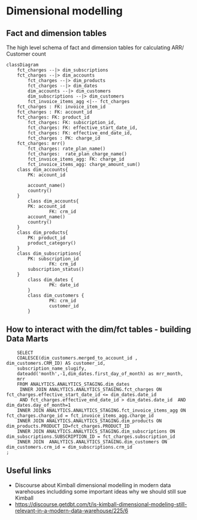 # Dimensional modelling


## Fact and dimension tables

The high level schema of fact and dimension tables for calculating  ARR/ Customer count
```mermaid
classDiagram
	fct_charges --|> dim_subscriptions
	fct_charges --|> dim_accounts
        fct_charges --|> dim_products
        fct_charges --|> dim_dates
        dim_accounts --|> dim_customers
        dim_subscriptions --|> dim_customers
        fct_invoice_items_agg <|-- fct_charges
	fct_charges : FK: invoice_item_id
	fct_charges : FK: account_id
	fct_charges: FK: product_id
        fct_charges: FK: subscription_id,
        fct_charges: FK: effective_start_date_id, 
        fct_charges: FK: effective_end_date_id, 
        fct_charges : PK: charge_id
	fct_charges: mrr()
        fct_charges: rate_plan_name()
        fct_charges:  rate_plan_charge_name()
        fct_invoice_items_agg: FK: charge_id
        fct_invoice_items_agg: charge_amount_sum()
	class dim_accounts{
		PK: account_id

		account_name()
		country()
	}
        class dim_accounts{
		PK: account_id
                FK: crm_id
		account_name()
		country()
	}
	class dim_products{
		PK: product_id
		product_category()
	}
	class dim_subscriptions{
		PK: subscription_id
                FK: crm_id
		subscription_status()
	}
        class dim_dates {
                PK: date_id
        }
        class dim_customers {
                PK: crm_id
                customer_id
        }

```		



## How to interact with the dim/fct tables -  building Data Marts

```
    SELECT
    COALESCE(dim_customers.merged_to_account_id , dim_customers.CRM_ID) AS customer_id,
    subscription_name_slugify,
    dateadd('month',-1,dim_dates.first_day_of_month) as mrr_month,
    mrr
    FROM ANALYTICS.ANALYTICS_STAGING.dim_dates
     INNER JOIN ANALYTICS.ANALYTICS_STAGING.fct_charges ON fct_charges.effective_start_date_id <= dim_dates.date_id
     AND fct_charges.effective_end_date_id > dim_dates.date_id  AND dim_dates.day_of_month=1
    INNER JOIN ANALYTICS.ANALYTICS_STAGING.fct_invoice_items_agg ON fct_charges.charge_id = fct_invoice_items_agg.charge_id
    INNER JOIN ANALYTICS.ANALYTICS_STAGING.dim_products ON dim_products.PRODUCT_ID=fct_charges.PRODUCT_ID
    INNER JOIN ANALYTICS.ANALYTICS_STAGING.dim_subscriptions ON dim_subscriptions.SUBSCRIPTION_ID = fct_charges.subscription_id
    INNER JOIN  ANALYTICS.ANALYTICS_STAGING.dim_customers ON dim_customers.crm_id = dim_subscriptions.crm_id
;

```


## Useful links 
* Discourse about Kimball dimensional modelling in modern data warehouses includding some important ideas why we should still sue Kimball
* https://discourse.getdbt.com/t/is-kimball-dimensional-modeling-still-relevant-in-a-modern-data-warehouse/225/6